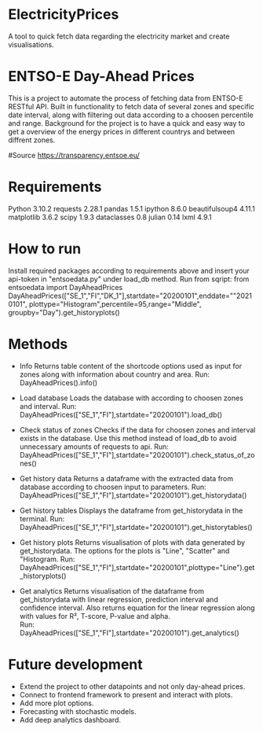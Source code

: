 # ElectricityPrices
 A tool to quick fetch data regarding the electricity market and create visualisations.

# ENTSO-E Day-Ahead Prices
This is a project to automate the process of fetching data from ENTSO-E 
RESTful API. 
Built in functionality to fetch data of several zones and specific date
interval, along with filtering out data according to a choosen percentile and range.
Background for the project is to have a quick and easy way to get a overview of
the energy prices in different countrys and between diffrent zones.

#Source 
https://transparency.entsoe.eu/ 

# Requirements
Python 3.10.2
requests 2.28.1
pandas 1.5.1
ipython 8.6.0
beautifulsoup4 4.11.1  
matplotlib 3.6.2
scipy 1.9.3
dataclasses 0.8
julian 0.14
lxml 4.9.1

# How to run
Install required packages according to requirements above and insert your 
api-token in "entsoedata.py" under load_db method.
Run from sqript: 
    from entsoedata import DayAheadPrices
    DayAheadPrices(["SE_1","FI","DK_1"],startdate="20200101",enddate=""20210101",
                    plottype="Histogram",percentile=95,range="Middle",
                    groupby="Day").get_historyplots()


# Methods
- Info 
    Returns table content of the shortcode options used as input for zones along
    with information about country and area.
    Run: DayAheadPrices().info()

- Load database
    Loads the database with according to choosen zones and interval. 
    Run: DayAheadPrices(["SE_1","FI"],startdate="20200101").load_db()

- Check status of zones
    Checks if the data for choosen zones and interval exists in the database.
    Use this method instead of load_db to avoid unnecessary amounts of 
    requests to api. 
    Run: DayAheadPrices(["SE_1","FI"],startdate="20200101").check_status_of_zones()

- Get history data
    Returns a dataframe with the extracted data from database according to
    choosen input to parameters. 
    Run: DayAheadPrices(["SE_1","FI"],startdate="20200101").get_historydata()

- Get history tables
    Displays the dataframe from get_historydata in the terminal.
    Run: DayAheadPrices(["SE_1","FI"],startdate="20200101").get_historytables()

- Get history plots 
    Returns visualisation of plots with data generated by get_historydata. 
    The options for the plots is "Line", "Scatter" and "Histogram. 
    Run: DayAheadPrices(["SE_1","FI"],startdate="20200101",plottype="Line").get_historyplots()

- Get analytics 
    Returns visualisation of the dataframe from get_historydata 
    with linear regression, prediction interval and confidence interval.
    Also returns equation for the linear regression along with values 
    for R², T-score, P-value and alpha.  
    Run: DayAheadPrices(["SE_1","FI"],startdate="20200101").get_analytics()
    
# Future development 
- Extend the project to other datapoints and not only day-ahead prices.
- Connect to frontend framework to present and interact with plots. 
- Add more plot options. 
- Forecasting with stochastic models.
- Add deep analytics dashboard. 
